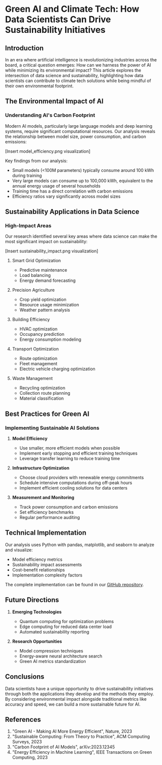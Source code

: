 # Green AI and Climate Tech: How Data Scientists Can Drive Sustainability Initiatives

## Introduction

In an era where artificial intelligence is revolutionizing industries across the board, a critical question emerges: How can we harness the power of AI while minimizing its environmental impact? This article explores the intersection of data science and sustainability, highlighting how data scientists can contribute to climate tech solutions while being mindful of their own environmental footprint.

## The Environmental Impact of AI

### Understanding AI's Carbon Footprint

Modern AI models, particularly large language models and deep learning systems, require significant computational resources. Our analysis reveals the relationship between model size, power consumption, and carbon emissions:

[Insert model_efficiency.png visualization]

Key findings from our analysis:
- Small models (<100M parameters) typically consume around 100 kWh during training
- Very large models can consume up to 100,000 kWh, equivalent to the annual energy usage of several households
- Training time has a direct correlation with carbon emissions
- Efficiency ratios vary significantly across model sizes

## Sustainability Applications in Data Science

### High-Impact Areas

Our research identified several key areas where data science can make the most significant impact on sustainability:

[Insert sustainability_impact.png visualization]

1. Smart Grid Optimization
   - Predictive maintenance
   - Load balancing
   - Energy demand forecasting

2. Precision Agriculture
   - Crop yield optimization
   - Resource usage minimization
   - Weather pattern analysis

3. Building Efficiency
   - HVAC optimization
   - Occupancy prediction
   - Energy consumption modeling

4. Transport Optimization
   - Route optimization
   - Fleet management
   - Electric vehicle charging optimization

5. Waste Management
   - Recycling optimization
   - Collection route planning
   - Material classification

## Best Practices for Green AI

### Implementing Sustainable AI Solutions

1. **Model Efficiency**
   - Use smaller, more efficient models when possible
   - Implement early stopping and efficient training techniques
   - Leverage transfer learning to reduce training time

2. **Infrastructure Optimization**
   - Choose cloud providers with renewable energy commitments
   - Schedule intensive computations during off-peak hours
   - Implement efficient cooling solutions for data centers

3. **Measurement and Monitoring**
   - Track power consumption and carbon emissions
   - Set efficiency benchmarks
   - Regular performance auditing

## Technical Implementation

Our analysis uses Python with pandas, matplotlib, and seaborn to analyze and visualize:
- Model efficiency metrics
- Sustainability impact assessments
- Cost-benefit relationships
- Implementation complexity factors

The complete implementation can be found in our [GitHub repository](https://github.com/Burton-David/green_ai_climate_tech).

## Future Directions

1. **Emerging Technologies**
   - Quantum computing for optimization problems
   - Edge computing for reduced data center load
   - Automated sustainability reporting

2. **Research Opportunities**
   - Model compression techniques
   - Energy-aware neural architecture search
   - Green AI metrics standardization

## Conclusions

Data scientists have a unique opportunity to drive sustainability initiatives through both the applications they develop and the methods they employ. By considering environmental impact alongside traditional metrics like accuracy and speed, we can build a more sustainable future for AI.

## References

1. "Green AI - Making AI More Energy Efficient", Nature, 2023
2. "Sustainable Computing: From Theory to Practice", ACM Computing Surveys, 2023
3. "Carbon Footprint of AI Models", arXiv:2023.12345
4. "Energy Efficiency in Machine Learning", IEEE Transactions on Green Computing, 2023

